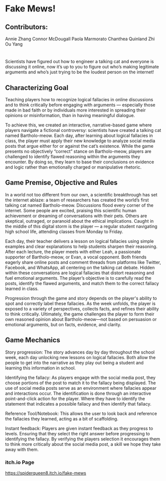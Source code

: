 # Fake Mews!

## Contributors:
Annie Zhang
Connor McDougall
Paola Marmorato
Chanthea Quinland
Zhi Ou Yang
#
Scientists have figured out how to engineer a talking cat and everyone is discussing it online, now it’s up to you to figure out who’s making legitimate arguments and who’s just trying to be the loudest person on the internet!

## Characterizing Goal
Teaching players how to recognize logical fallacies in online discussions and to think critically before engaging with arguments — especially those made in bad faith or by individuals more interested in spreading their opinions or misinformation, than in having meaningful dialogue.

To achieve this, we created an interactive, narrative-based game where players navigate a fictional controversy: scientists have created a talking cat named Bartholo-meow. Each day, after learning about logical fallacies in class, the player must apply their new knowledge to analyze social media posts that argue either for or against the cat’s existence. While the game presents no objectively “correct” stance on Bartholo-meow, players are challenged to identify flawed reasoning within the arguments they encounter. By doing so, they learn to base their conclusions on evidence and logic rather than emotionally charged or manipulative rhetoric.

## Game Premise, Objective and Rules
In a world not too different from our own, a scientific breakthrough has set the internet ablaze: a team of researchers has created the world’s first talking cat named Bartholo-meow. Discussions flood every corner of the internet. Some people are excited, praising this scientific human achievement or dreaming of conversations with their pets. Others are skeptical, outraged, or paranoid about the ethical implications. Caught in the middle of this digital storm is the player — a regular student navigating high school life, attending classes from Monday to Friday.

Each day, their teacher delivers a lesson on logical fallacies using simple examples and clear explanations to help students sharpen their reasoning. After each lecture, the player meets with either Leah, a passionate supporter of Bartholo-meow, or Evan, a vocal opponent. Both friends eagerly share online posts and comment threads from platforms like Twitter, Facebook, and WhatsApp, all centering on the talking cat debate. Hidden within these conversations are logical fallacies that distort reasoning and fuel
emotional arguments. The player’s objective is to carefully read the posts, identify the flawed arguments, and match them to the correct fallacy learned in class.

Progression through the game and story depends on the player's ability to spot and correctly label these fallacies. As the week unfolds, the player is exposed to a variety of perspectives, collects facts, and refines their ability
to think critically. Ultimately, the game challenges the player to form their own reasoned opinion about Bartholo-meow—not based on persuasion or emotional arguments, but on facts, evidence, and clarity.

## Game Mechanics
Story progression: The story advances day by day throughout the school week, each day unlocking new lessons on logical fallacies. Both allow the people to get into the narrative as they play out being a student and learning this information in school.

Identifying the fallacy: As players engage with the social media post, they choose portions of the post to match it to the fallacy being displayed. The use of social media posts serve as an environment where fallacies appear and interactions occur. The identification is done through an interactive point-and-click action for the player. Where they have to identify the statement that indicates a possible fallacy and then identify that fallacy.

Reference Tool/Notebook: This allows the user to look back and reference the fallacies they learned, acting as a bit of scaffolding.

Instant feedback: Players are given instant feedback as they progress to levels. Ensuring that they select the right answer before progressing to identifying the fallacy. By verifying the players selection it encourages them to think more critically about the social media post, a skill we hope they take away with them.

### itch.io Page
https://spiderqueen8.itch.io/fake-mews
